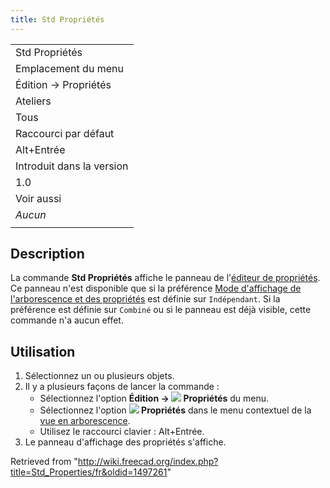 ```yaml
---
title: Std Propriétés
---
```

|  |
| --- |
| Std Propriétés |
| Emplacement du menu |
| Édition → Propriétés |
| Ateliers |
| Tous |
| Raccourci par défaut |
| Alt+Entrée |
| Introduit dans la version |
| 1.0 |
| Voir aussi |
| *Aucun* |
|  |

## Description

La commande **Std Propriétés** affiche le panneau de l'[éditeur de propriétés](/Property_editor "Property editor"). Ce panneau n'est disponible que si la préférence [Mode d'affichage de l'arborescence et des propriétés](/Preferences_Editor/fr#Général_2 "Preferences Editor/fr") est définie sur `Indépendant`. Si la préférence est définie sur `Combiné` ou si le panneau est déjà visible, cette commande n'a aucun effet.

## Utilisation

1. Sélectionnez un ou plusieurs objets.
2. Il y a plusieurs façons de lancer la commande :
   * Sélectionnez l'option **Édition → ![](/images/Std_Properties.svg) Propriétés** du menu.
   * Sélectionnez l'option **![](/images/Std_Properties.svg) Propriétés** dans le menu contextuel de la [vue en arborescence](/Tree_view/fr "Tree view/fr").
   * Utilisez le raccourci clavier : Alt+Entrée.
3. Le panneau d'affichage des propriétés s'affiche.

Retrieved from "<http://wiki.freecad.org/index.php?title=Std_Properties/fr&oldid=1497261>"